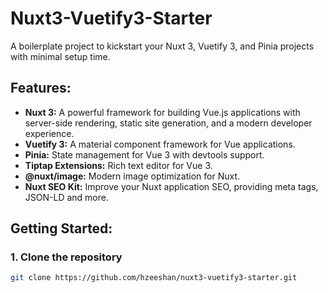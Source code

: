 # Nuxt3-Vuetify3-Starter

A boilerplate project to kickstart your Nuxt 3, Vuetify 3, and Pinia projects with minimal setup time.

## Features:

- **Nuxt 3:** A powerful framework for building Vue.js applications with server-side rendering, static site generation, and a modern developer experience.
- **Vuetify 3:** A material component framework for Vue applications.
- **Pinia:** State management for Vue 3 with devtools support.
- **Tiptap Extensions:** Rich text editor for Vue 3.
- **@nuxt/image:** Modern image optimization for Nuxt.
- **Nuxt SEO Kit:** Improve your Nuxt application SEO, providing meta tags, JSON-LD and more.

## Getting Started:

### 1. Clone the repository

```bash
git clone https://github.com/hzeeshan/nuxt3-vuetify3-starter.git
```
